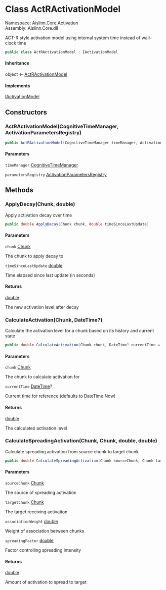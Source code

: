 # <a id="Aislinn_Core_Activation_ActRActivationModel"></a> Class ActRActivationModel

Namespace: [Aislinn.Core.Activation](Aislinn.Core.Activation.md)  
Assembly: Aislinn.Core.dll  

ACT-R style activation model using internal system time instead of wall-clock time

```csharp
public class ActRActivationModel : IActivationModel
```

#### Inheritance

object ← 
[ActRActivationModel](Aislinn.Core.Activation.ActRActivationModel.md)

#### Implements

[IActivationModel](Aislinn.Core.Activation.IActivationModel.md)

## Constructors

### <a id="Aislinn_Core_Activation_ActRActivationModel__ctor_Aislinn_Core_Services_CognitiveTimeManager_Aislinn_Core_Activation_ActivationParametersRegistry_"></a> ActRActivationModel\(CognitiveTimeManager, ActivationParametersRegistry\)

```csharp
public ActRActivationModel(CognitiveTimeManager timeManager, ActivationParametersRegistry parametersRegistry)
```

#### Parameters

`timeManager` [CognitiveTimeManager](Aislinn.Core.Services.CognitiveTimeManager.md)

`parametersRegistry` [ActivationParametersRegistry](Aislinn.Core.Activation.ActivationParametersRegistry.md)

## Methods

### <a id="Aislinn_Core_Activation_ActRActivationModel_ApplyDecay_Aislinn_Core_Models_Chunk_System_Double_"></a> ApplyDecay\(Chunk, double\)

Apply activation decay over time

```csharp
public double ApplyDecay(Chunk chunk, double timeSinceLastUpdate)
```

#### Parameters

`chunk` [Chunk](Aislinn.Core.Models.Chunk.md)

The chunk to apply decay to

`timeSinceLastUpdate` [double](https://learn.microsoft.com/dotnet/api/system.double)

Time elapsed since last update (in seconds)

#### Returns

 [double](https://learn.microsoft.com/dotnet/api/system.double)

The new activation level after decay

### <a id="Aislinn_Core_Activation_ActRActivationModel_CalculateActivation_Aislinn_Core_Models_Chunk_System_Nullable_System_DateTime__"></a> CalculateActivation\(Chunk, DateTime?\)

Calculate the activation level for a chunk based on its history and current state

```csharp
public double CalculateActivation(Chunk chunk, DateTime? currentTime = null)
```

#### Parameters

`chunk` [Chunk](Aislinn.Core.Models.Chunk.md)

The chunk to calculate activation for

`currentTime` [DateTime](https://learn.microsoft.com/dotnet/api/system.datetime)?

Current time for reference (defaults to DateTime.Now)

#### Returns

 [double](https://learn.microsoft.com/dotnet/api/system.double)

The calculated activation level

### <a id="Aislinn_Core_Activation_ActRActivationModel_CalculateSpreadingActivation_Aislinn_Core_Models_Chunk_Aislinn_Core_Models_Chunk_System_Double_System_Double_"></a> CalculateSpreadingActivation\(Chunk, Chunk, double, double\)

Calculate spreading activation from source chunk to target chunk

```csharp
public double CalculateSpreadingActivation(Chunk sourceChunk, Chunk targetChunk, double associationWeight, double spreadingFactor)
```

#### Parameters

`sourceChunk` [Chunk](Aislinn.Core.Models.Chunk.md)

The source of spreading activation

`targetChunk` [Chunk](Aislinn.Core.Models.Chunk.md)

The target receiving activation

`associationWeight` [double](https://learn.microsoft.com/dotnet/api/system.double)

Weight of association between chunks

`spreadingFactor` [double](https://learn.microsoft.com/dotnet/api/system.double)

Factor controlling spreading intensity

#### Returns

 [double](https://learn.microsoft.com/dotnet/api/system.double)

Amount of activation to spread to target

